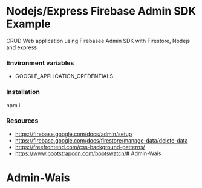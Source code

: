 # Nodejs/Express Firebase Admin SDK Example

CRUD Web application using Firebasee Admin SDK with Firestore, Nodejs and express

### Environment variables

* GOOGLE_APPLICATION_CREDENTIALS

### Installation

npm i

### Resources
- https://firebase.google.com/docs/admin/setup
- https://firebase.google.com/docs/firestore/manage-data/delete-data
- https://freefrontend.com/css-background-patterns/
- https://www.bootstrapcdn.com/bootswatch/# Admin-Wais
# Admin-Wais
